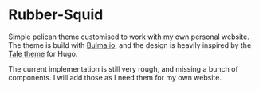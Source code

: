 # Rubber-Squid

Simple pelican theme customised to work with my own personal website. The theme is build with [Bulma.io](https://bulma.io/), and the design is heavily inspired by the [Tale theme](https://themes.gohugo.io/tale-hugo/) for Hugo.

The current implementation is still very rough, and missing a bunch of components. I will add those as I need them for my own website. 